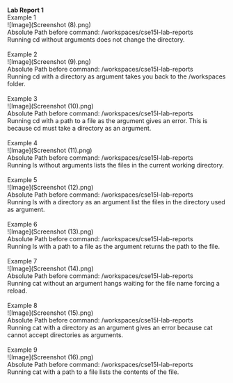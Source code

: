<b>Lab Report 1 <br></b>
Example 1<br>
![Image](Screenshot (8).png)<br>
Absolute Path before command: /workspaces/cse15l-lab-reports<br>
Running cd without arguments does not change the directory. <br><br>
Example 2<br>
![Image](Screenshot (9).png)<br>
Absolute Path before command: /workspaces/cse15l-lab-reports<br>
Running cd with a directory as argument takes you back to the /workspaces folder.<br><br>
Example 3<br>
![Image](Screenshot (10).png)<br>
Absolute Path before command: /workspaces/cse15l-lab-reports<br>
Running cd with a path to a file as the argument gives an error. This is because cd must take a directory as an argument. <br><br>
Example 4<br>
![Image](Screenshot (11).png)<br>
Absolute Path before command: /workspaces/cse15l-lab-reports<br>
Running ls without arguments lists the files in the current working directory. <br><br>
Example 5<br>
![Image](Screenshot (12).png)<br>
Absolute Path before command: /workspaces/cse15l-lab-reports<br>
Running ls with a directory as an argument list the files in the directory used as argument.<br><br>
Example 6<br>
![Image](Screenshot (13).png)<br>
Absolute Path before command: /workspaces/cse15l-lab-reports<br>
Running ls with a path to a file as the argument returns the path to the file.<br><br>
Example 7<br>
![Image](Screenshot (14).png)<br>
Absolute Path before command: /workspaces/cse15l-lab-reports<br>
Running cat without an argument hangs waiting for the file name forcing a reload. <br><br>
Example 8<br>
![Image](Screenshot (15).png)<br>
Absolute Path before command: /workspaces/cse15l-lab-reports<br>
Running cat with a directory as an argument gives an error because cat cannot accept directories as arguments. <br><br>
Example 9<br>
![Image](Screenshot (16).png)<br>
Absolute Path before command: /workspaces/cse15l-lab-reports<br>
Running cat with a path to a file lists the contents of the file.<br><br>




